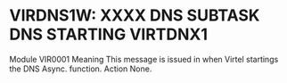 # VIRDNS1W: XXXX DNS SUBTASK DNS STARTING VIRTDNX1
Module
    VIR0001
Meaning
    This message is issued in when Virtel startings the DNS Async. function.
Action
    None.
